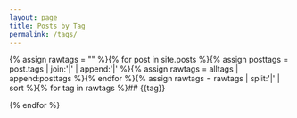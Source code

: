 ```yaml
---
layout: page
title: Posts by Tag
permalink: /tags/
---
```


{% assign rawtags = "" %}{% for post in site.posts %}{% assign posttags = post.tags | join:'|' | append:'|' %}{% assign rawtags = alltags | append:posttags %}{% endfor %}{% assign rawtags = rawtags | split:'|' | sort %}{% for tag in rawtags %}## {{tag}}

{% endfor %}


